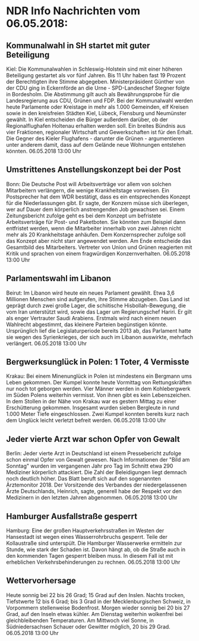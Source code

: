 # NDR Info Nachrichten vom 06.05.2018:


## Kommunalwahl in SH startet mit guter Beteiligung
Kiel: Die Kommunalwahlen in Schleswig-Holstein sind mit einer höheren Beteiligung gestartet als vor fünf Jahren. Bis 11 Uhr haben fast 19 Prozent der Berechtigten ihre Stimme abgegeben. Ministerpräsident Günther von der CDU ging in Eckernförde an die Urne - SPD-Landeschef Stegner folgte in Bordesholm. Die Abstimmung gilt auch als Bewährungsprobe für die Landesregierung aus CDU, Grünen und FDP. Bei der Kommunalwahl werden heute Parlamente oder Kreistage in mehr als 1.000 Gemeinden, elf Kreisen sowie in den kreisfreien Städten Kiel, Lübeck, Flensburg und Neumünster gewählt. In Kiel entscheiden die Bürger außerdem darüber, ob der Regionalflughafen Holtenau erhalten werden soll. Ein breites Bündnis aus vier Fraktionen, regionaler Wirtschaft und Gewerkschaften ist für den Erhalt. Die Gegner des Kieler Flughafens - darunter die Grünen - argumentieren unter anderem damit, dass auf dem Gelände neue Wohnungen entstehen könnten. 06.05.2018 13:00 Uhr 

## Umstrittenes Anstellungskonzept bei der Post
Bonn: Die Deutsche Post will Arbeitsverträge vor allem von solchen Mitarbeitern verlängern, die wenige Krankheitstage vorweisen. Ein Postsprecher hat dem WDR bestätigt, dass es ein entsprechendes Konzept für die Niederlassungen gibt. Er sagte, der Konzern müsse sich überlegen, wer auf Dauer dem körperlich anstrengenden Job gewachsen sei. Einem Zeitungsbericht zufolge geht es bei dem Konzept um befristete Arbeitsverträge für Post- und Paketboten. Sie könnten zum Beispiel dann entfristet werden, wenn die Mitarbeiter innerhalb von zwei Jahren nicht mehr als 20 Krankheitstage anhäufen. Dem Konzernsprecher zufolge soll das Konzept aber nicht starr angewendet werden. Am Ende entscheide das Gesamtbild des Mitarbeiters. Vertreter von Union und Grünen reagierten mit Kritik und sprachen von einem fragwürdigen Konzernverhalten. 06.05.2018 13:00 Uhr 

## Parlamentswahl im Libanon
Beirut:	Im Libanon wird heute ein neues Parlament gewählt. Etwa 3,6 Millionen Menschen sind aufgerufen, ihre Stimme abzugeben. Das Land ist geprägt durch zwei große Lager, die schiitische Hisbollah-Bewegung, die vom Iran unterstützt wird, sowie das Lager um Regierungschef Hariri. Er gilt als enger Vertrauter Saudi Arabiens. Erstmals wird nach einem neuen Wahlrecht abgestimmt, das kleinere Parteien begünstigen könnte. Ursprünglich lief die Legislaturperiode bereits 2013 ab, das Parlament hatte sie wegen des Syrienkrieges, der sich auch im Libanon auswirkte, mehrfach verlängert. 06.05.2018 13:00 Uhr 

## Bergwerksunglück in Polen: 1 Toter, 4 Vermisste
Krakau: Bei einem Minenunglück in Polen ist mindestens ein Bergmann ums Leben gekommen. Der Kumpel konnte heute Vormittag von Rettungskräften nur noch tot geborgen werden. Vier Männer werden in dem Kohlebergwerk im Süden Polens weiterhin vermisst. Von ihnen gibt es kein Lebenszeichen. In dem Stollen in der Nähe von Krakau war es gestern Mittag zu einer Erschütterung gekommen. Insgesamt wurden sieben Bergleute in rund 1.000 Meter Tiefe eingeschlossen. Zwei Kumpel konnten bereits kurz nach dem Unglück leicht verletzt befreit werden. 06.05.2018 13:00 Uhr 

## Jeder vierte Arzt war schon Opfer von Gewalt
Berlin: Jeder vierte Arzt in Deutschland ist einem Pressebericht zufolge schon einmal Opfer von Gewalt gewesen. Nach Informationen der "Bild am Sonntag" wurden im vergangenen Jahr pro Tag im Schnitt etwa 290 Mediziner körperlich attackiert. Die Zahl der Beleidigungen liegt demnach noch deutlich höher. Das Blatt beruft sich auf den sogenannten Ärztemonitor 2018. Der Vorsitzende des Verbandes der niedergelassenen Ärzte Deutschlands, Heinrich, sagte, generell habe der Respekt vor den Medizinern in den letzten Jahren abgenommen. 06.05.2018 13:00 Uhr 

## Hamburger Ausfallstraße gesperrt
Hamburg:	Eine der großen Hauptverkehrsstraßen im Westen der Hansestadt ist wegen eines Wasserrohrbruchs gesperrt. Teile der Kollaustraße sind unterspült. Die Hamburger Wasserwerke ermitteln zur Stunde, wie stark der Schaden ist. Davon hängt ab, ob die Straße auch in den kommenden Tagen gesperrt bleiben muss. In diesem Fall ist mit erheblichen Verkehrsbehinderungen zu rechnen. 06.05.2018 13:00 Uhr 

## Wettervorhersage
Heute sonnig bei 22 bis 26 Grad; 15 Grad auf den Inslen. Nachts trocken, Tiefstwerte 12 bis 6 Grad; bis 3 Grad in der Mecklenburgischen Schweiz, in Vorpommern stellenweise Bodenfrost. Morgen wieder sonnig bei 20 bis 27 Grad, auf den Inseln etwas kühler. Am Dienstag weiterhin wolkenfrei bei gleichbleibenden Temperaturen. Am Mittwoch viel Sonne, in Südniedersachsen Schauer oder Gewitter möglich, 20 bis 29 Grad. 06.05.2018 13:00 Uhr 
